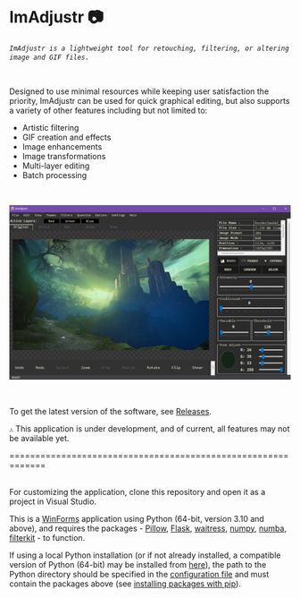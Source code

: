 ﻿# ImAdjustr 📷

<pre><code><i>ImAdjustr is a lightweight tool for retouching, filtering, or altering image and GIF files.</i></code></pre><br>

Designed to use minimal resources while keeping user satisfaction the priority, ImAdjustr can be used for quick graphical editing, but also supports a variety of other features including but not limited to:  
- Artistic filtering
- GIF creation and effects
- Image enhancements
- Image transformations
- Multi-layer editing
- Batch processing
<br>

![ImAdjustr](https://github.com/mfarhanz/ImAdjustr/blob/main/Assets/preview.png)  

<br>

To get the latest version of the software, see [Releases](https://github.com/mfarhanz/ImAdjustr/releases).  
  
`⚠` This application is under development, and of current, all features may not be available yet.  


=============================================================
<br>
<br>

For customizing the application, clone this repository and open it as a project in Visual Studio.

This is a [WinForms](https://learn.microsoft.com/en-us/dotnet/desktop/winforms/?view=netdesktop-8.0) application using Python (64-bit, version 3.10 and above), and requires the packages - [Pillow](https://pypi.org/project/pillow/), [Flask](https://pypi.org/project/Flask/), [waitress](https://pypi.org/project/waitress/), [numpy](https://pypi.org/project/numpy/), [numba](https://pypi.org/project/numba/), [filterkit](https://pypi.org/project/filterkit/) - to function.  

If using a local Python installation (or if not already installed, a compatible version of Python (64-bit) may be installed from [here](https://www.python.org/downloads/release/python-3108/)), the path to the Python directory should be specified in the [configuration file](https://github.com/mfarhanz/ImAdjustr/blob/main/Config/App.xml) and must contain the packages above (see [installing packages with pip](https://packaging.python.org/en/latest/tutorials/installing-packages/)).  

